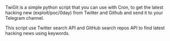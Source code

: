 TwiGit is a simple python script that you can use with Cron, to get the latest hacking new (exploit/poc/0day) from Twitter and Github and send it to your Telegram channel.

This script use Twitter search API and GitHub search repos API to find latest hacking news using keywords.
